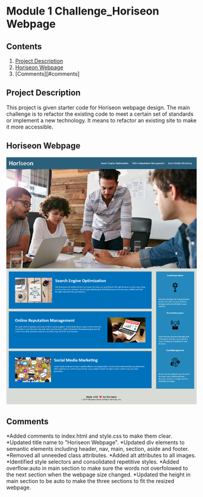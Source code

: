 # Module 1 Challenge_Horiseon Webpage

## Contents
1. [Project Description](#project-description)
2. [Horiseon Webpage](#horiseon-webpage)
3. [Comments][#comments]

## Project Description
This project is given starter code for Horiseon webpage design. The main challenge is to refactor the existing code to meet a certain set of standards or implement a new technology. It means to refactor an existing site to make it more accessible.

## Horiseon Webpage
![The following image is the screenshot of Horiseon webpage](./assets/images/Module-1-Challenge_Horiseon%20Webpage.png)

## Comments
*Added comments to index.html and style.css to make them clear.
*Updated title name to "Horiseon Webpage".
*Updated div elements to semantic elements including header, nav, main, section, aside and footer.
*Removed all unneeded class attributes.
*Added alt attributes to all images.
*Identified style selectors and consolidated repetitive styles.
*Added overflow:auto in main section to make sure the words not overfolowed to the next section when the webpage size changed.
*Updated the height in main section to be auto to make the three sections to fit the resized webpage.